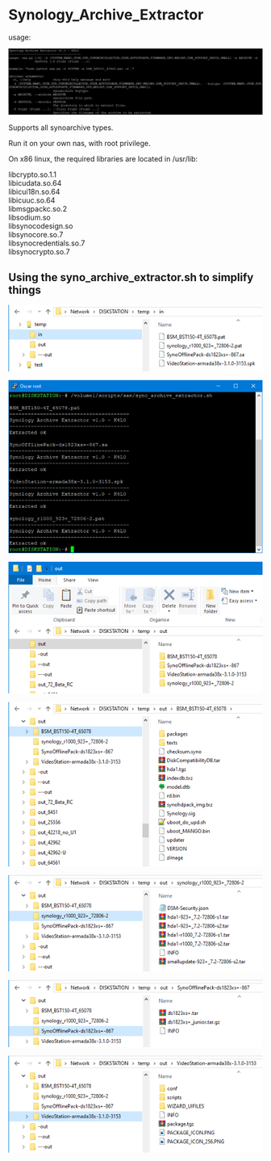 # Synology_Archive_Extractor

usage:
<p align="leftr"><img src="images/sae.png"></p>

Supports all synoarchive types.

Run it on your own nas, with root privilege.

On x86 linux, the required libraries are located in /usr/lib:

  libcrypto.so.1.1   
  libicudata.so.64  
  libicui18n.so.64    
  libicuuc.so.64   
  libmsgpackc.so.2  
  libsodium.so  
  libsynocodesign.so   
  libsynocore.so.7   
  libsynocredentials.so.7   
  libsynocrypto.so.7 

## Using the syno_archive_extractor.sh to simplify things

<p align="leftr"><img src="images/image1.png"></p>

<p align="leftr"><img src="images/image2.png"></p>

<p align="leftr"><img src="images/image3.png"></p>

<p align="leftr"><img src="images/image4.png"></p>

<p align="leftr"><img src="images/image5.png"></p>

<p align="leftr"><img src="images/image6.png"></p>

<p align="leftr"><img src="images/image7.png"></p>

